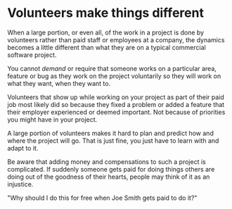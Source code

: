 # Volunteers make things different

When a large portion, or even all, of the work in a project is done by
volunteers rather than paid staff or employees at a company, the dynamics
becomes a little different than what they are on a typical commercial software
project.

You cannot *demand* or require that someone works on a particular area,
feature or bug as they work on the project voluntarily so they will work on
what they want, when they want to.

Volunteers that show up while working on your project as part of their paid
job most likely did so because they fixed a problem or added a feature that
their employer experienced or deemed important. Not because of priorities you
might have in your project.

A large portion of volunteers makes it hard to plan and predict how and where
the project will go. That is just fine, you just have to learn with and adapt
to it.

Be aware that adding money and compensations to such a project is complicated.
If suddenly someone gets paid for doing things others are doing out of the
goodness of their hearts, people may think of it as an injustice.

 "Why should I do this for free when Joe Smith gets paid to do it?"

